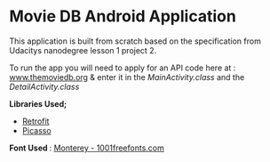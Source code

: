 # Movie DB Android Application
This application is built from scratch based on the specification from Udacitys nanodegree lesson 1 project 2.

To run the app you will need to apply for an API code here at : www.themoviedb.org & enter it in the <i> MainActivity.class </i> and the <i> DetailActivity.class </i> 

<b>Libraries Used;</b>

* [Retrofit](http://square.github.io/retrofit/) 
* [Picasso](https://github.com/square/picasso) 


<b> Font Used </b> : [Monterey - 1001freefonts.com](https://www.1001freefonts.com/monterey.font) 
